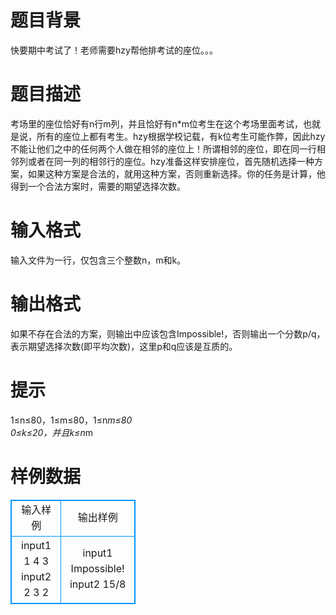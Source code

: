 # 

 
 # 题目背景 
快要期中考试了！老师需要hzy帮他排考试的座位。。。<br> 

 
 # 题目描述 
考场里的座位恰好有n行m列，并且恰好有n*m位考生在这个考场里面考试，也就是说，所有的座位上都有考生。hzy根据学校记载，有k位考生可能作弊，因此hzy不能让他们之中的任何两个人做在相邻的座位上！所谓相邻的座位，即在同一行相邻列或者在同一列的相邻行的座位。hzy准备这样安排座位，首先随机选择一种方案，如果这种方案是合法的，就用这种方案，否则重新选择。你的任务是计算，他得到一个合法方案时，需要的期望选择次数。&nbsp;<br> 

 
 # 输入格式 
输入文件为一行，仅包含三个整数n，m和k。<br> 

 
 # 输出格式 
如果不存在合法的方案，则输出中应该包含Impossible!，否则输出一个分数p/q，表示期望选择次数(即平均次数)，这里p和q应该是互质的。<br> 

 
 # 提示 
1≤n≤80，1≤m≤80，1≤n*m≤80<br>0≤k≤20，并且k≤n*m&nbsp;<br> 
# 样例数据
<style>
        table,table tr th, table tr td { border:1px solid #0094ff; }
        table { width: 200px; min-height: 25px; line-height: 25px; text-align: center; border-collapse: collapse;}   
    </style>
<table>
	<tr>
		<td>输入样例</td>
		<td>输出样例</td>
	</tr>
<tr><td>input1
1 4 3
input2
2 3 2 
</td><td>input1
Impossible!
input2
15/8
</td></tr></table>
